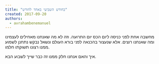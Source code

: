 ```yaml
---
title: "בחודש השביעי באחד לחודש"
created: 2017-09-20
authors: 
  - avrahambenemanuel
---
```


מחשבה אחת לפני כניסה ליום הכס יום התרועה. וזה לא מה שאנחנו מאחילים לעצמינו ומה שאנחנו רוצים. אלא שנעצור בהכנאה לפני בורא העולם ונשאל נבקש נתחנן לשמוע ממנו רצונו תשוקתו חלמו.

איך והאם אנחנו חלק ממנו זה כבר שייך לשבוע הבא.
